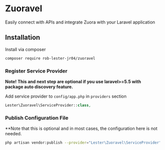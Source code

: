 # Zuoravel

Easily connect with APIs and integrate Zuora with your Laravel application

## Installation

Install via composer

```bash
composer require rob-lester-jr04/zuoravel
```

### Register Service Provider

**Note! This and next step are optional if you use laravel>=5.5 with package
auto discovery feature.**

Add service provider to `config/app.php` in `providers` section

```php
Lester\Zuoravel\ServiceProvider::class,
```

### Publish Configuration File

**Note that this is optional and in most cases, the configuration here is not needed.

```bash
php artisan vendor:publish --provider="Lester\Zuoravel\ServiceProvider" --tag="config"
```
